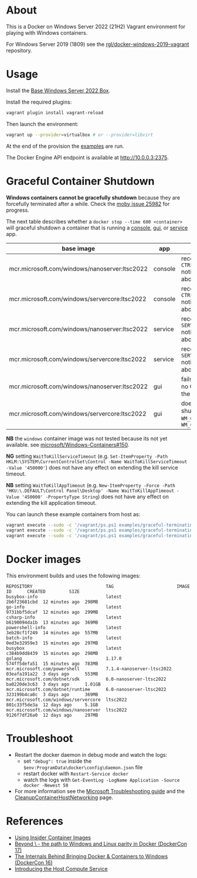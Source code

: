 # About

This is a Docker on Windows Server 2022 (21H2) Vagrant environment for playing with Windows containers.

For Windows Server 2019 (1809) see the [rgl/docker-windows-2019-vagrant](https://github.com/rgl/docker-windows-2019-vagrant) repository.

# Usage

Install the [Base Windows Server 2022 Box](https://github.com/rgl/windows-vagrant).

Install the required plugins:

```bash
vagrant plugin install vagrant-reload
```

Then launch the environment:

```bash
vagrant up --provider=virtualbox # or --provider=libvirt
```

At the end of the provision the [examples](examples/) are run.

The Docker Engine API endpoint is available at http://10.0.0.3:2375.

# Graceful Container Shutdown

**Windows containers cannot be gracefully shutdown** because they are forcefully terminated after a while. Check the [moby issue 25982](https://github.com/moby/moby/issues/25982) for progress.

The next table describes whether a `docker stop --time 600 <container>` will graceful shutdown a container that is running a [console](https://github.com/rgl/graceful-terminating-console-application-windows/), [gui](https://github.com/rgl/graceful-terminating-gui-application-windows/), or [service](https://github.com/rgl/graceful-terminating-windows-service/) app.

| base image                                    | app     | behavior                                                                                     |
| --------------------------------------------- | ------- | -------------------------------------------------------------------------------------------- |
| mcr.microsoft.com/windows/nanoserver:ltsc2022 | console | receives the `CTRL_SHUTDOWN_EVENT` notification but is killed after about 5 seconds          |
| mcr.microsoft.com/windows/servercore:ltsc2022 | console | receives the `CTRL_SHUTDOWN_EVENT` notification but is killed after about 5 seconds          |
| mcr.microsoft.com/windows/nanoserver:ltsc2022 | service | receives the `SERVICE_CONTROL_PRESHUTDOWN` notification but is killed after about 15 seconds |
| mcr.microsoft.com/windows/servercore:ltsc2022 | service | receives the `SERVICE_CONTROL_PRESHUTDOWN` notification but is killed after about 15 seconds |
| mcr.microsoft.com/windows/nanoserver:ltsc2022 | gui     | fails to run because there is no GUI support libraries in the base image                     |
| mcr.microsoft.com/windows/servercore:ltsc2022 | gui     | does not receive the shutdown messages `WM_QUERYENDSESSION` or `WM_CLOSE`                    |

**NB** the `windows` container image was not tested because its not yet available. see [microsoft/Windows-Containers#150](https://github.com/microsoft/Windows-Containers/issues/150).

**NG** setting `WaitToKillServiceTimeout` (e.g. `Set-ItemProperty -Path HKLM:\SYSTEM\CurrentControlSet\Control -Name WaitToKillServiceTimeout -Value '450000'`) does not have any effect on extending the kill service timeout.

**NB** setting `WaitToKillAppTimeout` (e.g. `New-ItemProperty -Force -Path 'HKU:\.DEFAULT\Control Panel\Desktop' -Name WaitToKillAppTimeout -Value '450000' -PropertyType String`) does not have any effect on extending the kill application timeout.

You can launch these example containers from host as:

```bash
vagrant execute --sudo -c '/vagrant/ps.ps1 examples/graceful-terminating-console-application/run.ps1'
vagrant execute --sudo -c '/vagrant/ps.ps1 examples/graceful-terminating-windows-service/run.ps1'
vagrant execute --sudo -c '/vagrant/ps.ps1 examples/graceful-terminating-gui-application/run.ps1'
```

# Docker images

This environment builds and uses the following images:

```
REPOSITORY                            TAG                        IMAGE ID      CREATED         SIZE
busybox-info                          latest                     2b6f23681cbd  12 minutes ago  298MB
go-info                               latest                     9731bbf5dcaf  12 minutes ago  299MB
csharp-info                           latest                     b6190094da1b  13 minutes ago  369MB
powershell-info                       latest                     3eb28cf1f249  14 minutes ago  557MB
batch-info                            latest                     0ed3e32959e3  15 minutes ago  297MB
busybox                               latest                     c384b9dd8439  15 minutes ago  298MB
golang                                1.17.0                     574ff5defa51  15 minutes ago  783MB
mcr.microsoft.com/powershell          7.1.4-nanoserver-ltsc2022  03eafa191a22  3 days ago      553MB
mcr.microsoft.com/dotnet/sdk          6.0-nanoserver-ltsc2022    ba0220de3c63  3 days ago      1.01GB
mcr.microsoft.com/dotnet/runtime      6.0-nanoserver-ltsc2022    323199b4ca0c  3 days ago      369MB
mcr.microsoft.com/windows/servercore  ltsc2022                   801c33f5de3a  12 days ago     5.1GB
mcr.microsoft.com/windows/nanoserver  ltsc2022                   9126f7df26a0  12 days ago     297MB
```

# Troubleshoot

* Restart the docker daemon in debug mode and watch the logs:
  * set `"debug": true` inside the `$env:ProgramData\docker\config\daemon.json` file
  * restart docker with `Restart-Service docker`
  * watch the logs with `Get-EventLog -LogName Application -Source docker -Newest 50`
* For more information see the [Microsoft Troubleshooting guide](https://docs.microsoft.com/en-us/virtualization/windowscontainers/troubleshooting) and the [CleanupContainerHostNetworking](https://github.com/Microsoft/Virtualization-Documentation/tree/live/windows-server-container-tools/CleanupContainerHostNetworking) page.

# References

* [Using Insider Container Images](https://docs.microsoft.com/en-us/virtualization/windowscontainers/quick-start/using-insider-container-images)
* [Beyond \ - the path to Windows and Linux parity in Docker (DockerCon 17)](https://www.youtube.com/watch?v=4ZY_4OeyJsw)
* [The Internals Behind Bringing Docker & Containers to Windows (DockerCon 16)](https://www.youtube.com/watch?v=85nCF5S8Qok)
* [Introducing the Host Compute Service](https://blogs.technet.microsoft.com/virtualization/2017/01/27/introducing-the-host-compute-service-hcs/)

